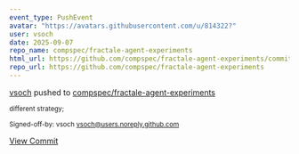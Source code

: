 ```yaml
---
event_type: PushEvent
avatar: "https://avatars.githubusercontent.com/u/814322?"
user: vsoch
date: 2025-09-07
repo_name: compspec/fractale-agent-experiments
html_url: https://github.com/compspec/fractale-agent-experiments/commit/2f12fecf56cc51d28f05beb3756e3d09c1d33af0
repo_url: https://github.com/compspec/fractale-agent-experiments
---
```


<a href='https://github.com/vsoch' target='_blank'>vsoch</a> pushed to <a href='https://github.com/compspec/fractale-agent-experiments' target='_blank'>compspec/fractale-agent-experiments</a>

<small>different strategy;

Signed-off-by: vsoch <vsoch@users.noreply.github.com></small>

<a href='https://github.com/compspec/fractale-agent-experiments/commit/2f12fecf56cc51d28f05beb3756e3d09c1d33af0' target='_blank'>View Commit</a>